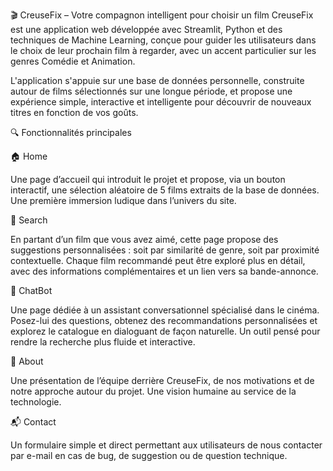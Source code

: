 🎬 CreuseFix – Votre compagnon intelligent pour choisir un film
CreuseFix est une application web développée avec Streamlit, Python et des techniques de Machine Learning, conçue pour guider les utilisateurs dans le choix de leur prochain film à regarder, avec un accent particulier sur les genres Comédie et Animation.

L'application s'appuie sur une base de données personnelle, construite autour de films sélectionnés sur une longue période, et propose une expérience simple, interactive et intelligente pour découvrir de nouveaux titres en fonction de vos goûts.

🔍 Fonctionnalités principales


🏠 Home

Une page d’accueil qui introduit le projet et propose, via un bouton interactif, une sélection aléatoire de 5 films extraits de la base de données. Une première immersion ludique dans l’univers du site.

🎯 Search

En partant d’un film que vous avez aimé, cette page propose des suggestions personnalisées : soit par similarité de genre, soit par proximité contextuelle. Chaque film recommandé peut être exploré plus en détail, avec des informations complémentaires et un lien vers sa bande-annonce.

🤖 ChatBot

Une page dédiée à un assistant conversationnel spécialisé dans le cinéma. Posez-lui des questions, obtenez des recommandations personnalisées et explorez le catalogue en dialoguant de façon naturelle. Un outil pensé pour rendre la recherche plus fluide et interactive.

👥 About

Une présentation de l’équipe derrière CreuseFix, de nos motivations et de notre approche autour du projet. Une vision humaine au service de la technologie.

📬 Contact

Un formulaire simple et direct permettant aux utilisateurs de nous contacter par e-mail en cas de bug, de suggestion ou de question technique.
